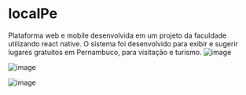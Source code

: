 # localPe
Plataforma web e mobile desenvolvida em um projeto da faculdade utilizando react native. O sistema foi desenvolvido para exibir e sugerir lugares gratuitos em Pernambuco, para visitação e turismo.
![image](https://github.com/marrare/localPe/assets/66263681/f1ef8c7c-0ab9-43af-b88f-2be9587094ce)

![image](https://github.com/marrare/localPe/assets/66263681/447c87ea-17b2-4da8-b628-d135b655168c)

![image](https://github.com/marrare/localPe/assets/66263681/7fe3f950-74ec-49dd-9d98-a8bfc1ef204d)



